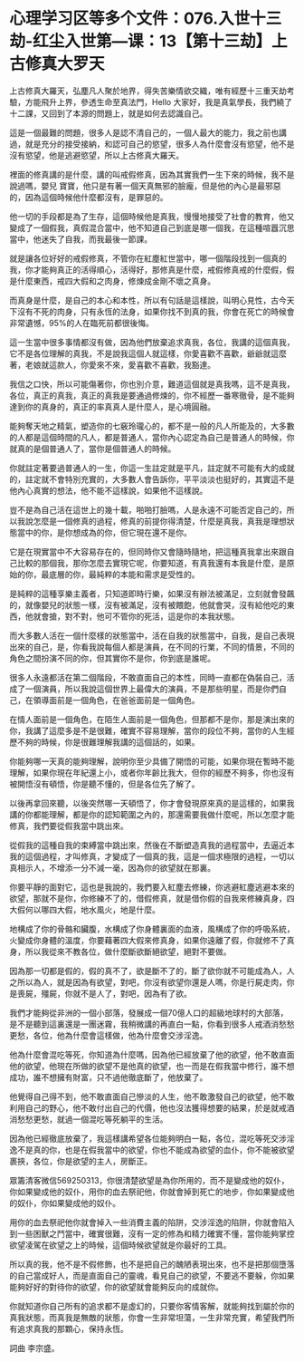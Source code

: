 # 心理学习区等多个文件：076.入世十三劫-红尘入世第—课：13【第十三劫】上古修真大罗天

上古修真大羅天，弘塵凡人聚於地界，得失苦樂情欲交織，唯有經歷十三重天劫考驗，方能飛升上界，參透生命至真法門，Hello 大家好，我是真氣學長，我們繞了十二課，又回到了本源的問題上，就是如何去認識自己。

這是一個最難的問題，很多人是認不清自己的，一個人最大的能力，我之前也講過，就是充分的接受接納，和認可自己的慾望，很多人為什麼會沒有慾望，他不是沒有慾望，他是逃避慾望，所以上古修真大羅天。

裡面的修真講的是什麼，講的叫戒假修真，因為其實我們一生下來的時候，我不是說過嗎，嬰兒 寶寶，他只是有著一個天真無邪的臉龐，但是他的內心是最邪惡的，因為這個時候他什麼都沒有，是罪惡的。

他一切的手段都是為了生存，這個時候他是真我，慢慢地接受了社會的教育，他又變成了一個假我，真假混合當中，他不知道自己到底是哪一個我，在這種喧囂沉思當中，他迷失了自我，而我最後一節課。

就是讓各位好好的戒假修真，不管你在紅塵紅世當中，哪一個階段找到一個真的我，你才能夠真正的活得順心，活得好，那修真是什麼，戒假修真戒的什麼假，假是什麼東西，戒四大假和之肉身，修煉成金剛不壞之真身。

而真身是什麼，是自己的本心和本性，所以有句話是這樣說，叫明心見性，古今天下沒有不死的肉身，只有永恆的法身，如果你找不到真的我，你會在死亡的時候會非常遺憾，95%的人在臨死前都很後悔。

這一生當中很多事情都沒有做，因為他們放棄追求真我，各位，我講的這個真我，它不是各位理解的真我，不是說我這個人就這樣，你愛喜歡不喜歡，爺爺就這麼著，老娘就這款人，你愛來不來，愛喜歡不喜歡，我豁達。

我信之口快，所以可能傷著你，你也別介意，難道這個就是真我嗎，這不是真我，各位，真正的真我，真正的真我是要通過修煉的，你不經歷一番寒徹骨，是不能夠達到你的真身的，真正的率真真人是什麼人，是心境圓融。

能夠奪天地之精氣，塑造你的七竅玲瓏心的，都不是一般的凡人所能及的，大多數的人都是這個時間的凡人，都是普通人，當你內心認定為自己是普通人的時候，你就真的是個普通人了，當你是個普通人的時候。

你就註定著要過普通人的一生，你這一生註定就是平凡，註定就不可能有大的成就的，註定就不會特別充實的，大多數人會告訴你，平平淡淡也挺好的，其實這不是他內心真實的想法，他不能不這樣說，如果他不這樣說。

豈不是為自己活在這世上的幾十載，啪啪打臉嗎，人是永遠不可能否定自己的，所以我說怎麼是一個修真的過程，修真的前提你得清楚，什麼是真我，真我是理想狀態當中的你，是你想成為的你，但它現在還不是你。

它是在現實當中不大容易存在的，但同時你又會隨時隨地，把這種真我拿出來跟自己比較的那個我，那你怎麼去實現它呢，你要知道，有真我還有本我是什麼，是原始的你，最底層的你，最純粹的本能和需求是受性的。

是純粹的這種享樂主義者，只知道即時行樂，如果沒有辦法被滿足，立刻就會發飆的，就像嬰兒的狀態一樣，沒有被滿足，沒有被餵飽，他就會哭，沒有給他吃的東西，他就會搶，對不對，他可不管你的死活，這是你的本我狀態。

而大多數人活在一個什麼樣的狀態當中，活在自我的狀態當中，自我，是自己表現出來的自己，是，你看我說每個人都是演員，在不同的行業，不同的情景，不同的角色之間扮演不同的你，但其實你不是你，你到底是誰呢。

很多人永遠都活在第二個階段，不敢直面自己的本性，同時一直都在偽裝自己，活成了一個演員，所以我說這個世界上最偉大的演員，不是那些明星，而是你們自己，在領導面前是一個角色，在爸爸面前是一個角色。

在情人面前是一個角色，在陌生人面前是一個角色，但那都不是你，那是演出來的你，我講了這麼多是不是很難，確實不容易理解，當你的段位不夠，當你的人生經歷不夠的時候，你是很難理解我講的這個話的，如果。

你能夠哪一天真的能夠理解，說明你至少具備了開悟的可能，如果你現在暫時不能理解，如果你現在年紀還上小，或者你年齡比我大，但你的經歷不夠多，你也沒有被開悟沒有頓悟，你是聽不懂的，但是各位先了解了。

以後再拿回來聽，以後突然哪一天頓悟了，你才會發現原來真的是這樣的，如果我講的你都能理解，都是你的認知範圍之內的，那還需要我做什麼呢，所以怎麼才能修真，我們要從假我當中跳出來。

從假我的這種自我的束縛當中跳出來，然後在不斷塑造真我的過程當中，去逼近本我的這個過程，才叫修真，才變成了一個真的我，這是一個求極限的過程，一切以真相示人，不增添一分不減一毫，因為你的欲望就在那裏。

你要平靜的面對它，這也是我說的，我們要入紅塵去修練，你逃避紅塵逃避本來的欲望，那就不是你，你修練不了的，借假修真，就是借你假的自我來修練真身，四大假何以哪四大假，地水風火，地是什麼。

地構成了你的骨骼和臟腹，水構成了你身體裏面的血液，風構成了你的呼吸系統，火變成你身體的溫度，你要藉著四大假來修真身，如果你遠離了假，你就修不了真身，所以我從來不教各位，做什麼斷欲斷絕欲望，絕對不要做。

因為那一切都是假的，假的真不了，欲是斷不了的，斷了欲你就不可能成為人，人之所以為人，就是因為有欲望，對吧，你沒有欲望你還是人嗎，你是行屍走肉，你是喪屍，殭屍，你就不是人了，對吧，因為有了欲。

我們才能夠從非洲的一個小部落，發展成一個70億人口的超級地球村的大部落，是不是聽到這裏還是一團迷霧，我稍微講的再直白一點，你看到很多人戒酒消愁愁更愁，各位，他為什麼會這樣做，他為什麼會交涉淫逸。

他為什麼會混吃等死，你知道為什麼嗎，因為他已經放棄了他的欲望，他不敢直面他的欲望，他現在所做的欲望不是他真的欲望，也一而是在假我當中修行，誰不想成功，誰不想擁有財富，只不過他徹底斷了，他放棄了。

他覺得自己得不到，他不敢直面自己慘淡的人生，他不敢激發自己的欲望，他不敢利用自己的野心，他不敢付出自己的代價，他也沒法獲得想要的結果，於是就戒酒消愁愁更愁，就過一個混吃等死躺平的生活。

因為他已經徹底放棄了，我這樣講希望各位能夠明白一點，各位，混吃等死交涉淫逸不是真的你，也是在假我當中的欲望，你也不能成為欲望的血仆，你不能被欲望裹挾，各位，你是欲望的主人，房斷正。

眾籌清客微信569250313，你很清楚欲望是為你所用的，而不是變成他的奴仆，你如果變成他的奴仆，用你的血去祭祀他，你就會掉到死亡的地步，你如果變成他的奴仆，你如果變成他的奴仆。

用你的血去祭祀他你就會掉入一些消費主義的陷阱，交涉淫逸的陷阱，你就會陷入到一些困獸之鬥當中，確實很難，沒有一定的修為和精力確實不懂，當你能夠掌控欲望凌駕在欲望之上的時候，這個時候欲望就是你最好的工具。

所以真的我，他不是不假修飾，也不是把自己的醜陋表現出來，也不是把那個墮落的自己當成好人，而是直面自己的靈魂，看見自己的欲望，不要逃不要躲，你如果能夠好好的對待你的欲望，你的欲望就會能夠反向的成就你。

你就知道你自己所有的追求都不是虛幻的，只要你客情客解，就能夠找到屬於你的真我狀態，而真我是無敵的狀態，你會一生非常坦蕩，一生非常充實，希望我們所有追求真我的那顆心，保持永恆。

詞曲 李宗盛。